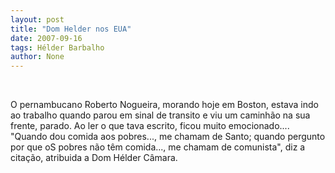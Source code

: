 ```yaml
---
layout: post
title: "Dom Helder nos EUA"
date: 2007-09-16
tags: Hélder Barbalho
author: None
---
```


&nbsp;

O pernambucano Roberto Nogueira, morando hoje em Boston, estava indo ao trabalho quando parou em sinal de transito e viu um caminh&atilde;o na sua frente, parado. Ao ler o que tava escrito, ficou muito emocionado....
&quot;Quando dou comida aos pobres..., me chamam de Santo; quando pergunto por que oS pobres n&atilde;o t&ecirc;m comida..., me chamam de comunista&quot;, diz a cita&ccedil;&atilde;o, atribuida a&nbsp;Dom H&eacute;lder C&acirc;mara.
&nbsp; 
